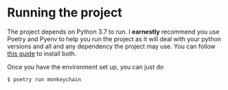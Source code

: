 # Running the project

The project depends on Python 3.7 to run. I **earnestly** recommend you use 
Poetry and Pyenv to help you run the project as it will deal with your python
versions and all and any dependency the project may use. You can follow
[this guide](https://medium.com/@cjolowicz/hypermodern-python-d44485d9d769)
to install both. 

Once you have the environment set up, you can just do

```
$ poetry run monkeychain
```

